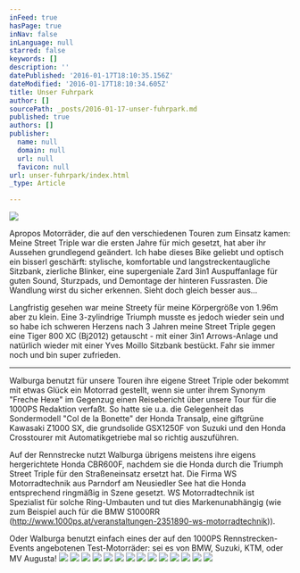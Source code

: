 ```yaml
---
inFeed: true
hasPage: true
inNav: false
inLanguage: null
starred: false
keywords: []
description: ''
datePublished: '2016-01-17T18:10:35.156Z'
dateModified: '2016-01-17T18:10:34.605Z'
title: Unser Fuhrpark
author: []
sourcePath: _posts/2016-01-17-unser-fuhrpark.md
published: true
authors: []
publisher:
  name: null
  domain: null
  url: null
  favicon: null
url: unser-fuhrpark/index.html
_type: Article

---
```

![](https://the-grid-user-content.s3-us-west-2.amazonaws.com/aaba84bb-6d92-46b2-aee2-b5a7345e8d30.JPG)

Apropos Motorräder, die auf den verschiedenen Touren zum Einsatz kamen: Meine Street Triple war die ersten Jahre für mich gesetzt, hat aber ihr Aussehen grundlegend geändert. Ich habe dieses Bike geliebt und optisch ein bisserl geschärft: stylische, komfortable und langstreckentaugliche Sitzbank, zierliche Blinker, eine supergeniale Zard 3in1 Auspuffanlage für guten Sound, Sturzpads, und Demontage der hinteren Fussrasten. Die Wandlung wirst du sicher erkennen. Sieht doch gleich besser aus...

Langfristig gesehen war meine Streety für meine Körpergröße von 1.96m aber zu klein. Eine 3-zylindrige Triumph musste es jedoch wieder sein und so habe ich schweren Herzens nach 3 Jahren meine Street Triple gegen eine Tiger 800 XC (Bj2012) getauscht - mit einer 3in1 Arrows-Anlage und natürlich wieder mit einer Yves Moillo Sitzbank bestückt. Fahr sie immer noch und bin  super zufrieden.

****

Walburga benutzt für unsere Touren ihre eigene Street Triple oder bekommt mit etwas Glück ein Motorrad gestellt, wenn sie unter ihrem Synonym "Freche Hexe" im Gegenzug einen Reisebericht über unsere Tour für die 1000PS Redaktion verfaßt. So hatte sie u.a. die Gelegenheit das Sondermodell "Col de la Bonette" der Honda Transalp, eine giftgrüne Kawasaki Z1000 SX, die grundsolide GSX1250F von Suzuki und den Honda Crosstourer mit Automatikgetriebe mal so richtig auszuführen.

Auf der Rennstrecke nutzt Walburga übrigens meistens ihre eigens hergerichtete Honda CBR600F, nachdem sie die Honda durch die Triumph Street Triple für den Straßeneinsatz ersetzt hat. Die Firma WS Motorradtechnik aus Parndorf am Neusiedler See hat die Honda entsprechend ringmäßig in Szene gesetzt. WS Motorradtechnik ist Spezialist für solche Ring-Umbauten und tut dies Markenunabhängig (wie zum Beispiel auch für die BMW S1000RR (http://www.1000ps.at/veranstaltungen-2351890-ws-motorradtechnik)).

Oder Walburga benutzt einfach eines der auf den 1000PS Rennstrecken-Events angebotenen Test-Motorräder: sei es von BMW, Suzuki, KTM, oder MV Augusta!
![](https://s3-us-west-2.amazonaws.com/the-grid-img/p/a6e55031b88d18c14d80bfdd354725af37480be0.jpg)
![](https://s3-us-west-2.amazonaws.com/the-grid-img/p/31cc9258c8de67b1e69273e957513c4e7ff53f30.jpg)
![](https://s3-us-west-2.amazonaws.com/the-grid-img/p/f2caf0ea60ac55001496e7486e9c4ec461329a62.jpg)
![](https://s3-us-west-2.amazonaws.com/the-grid-img/p/f15ecd3037c1b2b7507d59e4f186e395fd6c147b.jpg)
![](https://s3-us-west-2.amazonaws.com/the-grid-img/p/7de5fe09f81b63faed3ea2ff2dae3a4951a4ee2f.jpg)
![](https://s3-us-west-2.amazonaws.com/the-grid-img/p/01cff3e15bcb56d42e9ea6d2fa87963a61abca6b.jpg)
![](https://s3-us-west-2.amazonaws.com/the-grid-img/p/c60ab5bbc3a04b20c7c043be907ed29c1851b1e2.jpg)
![](https://s3-us-west-2.amazonaws.com/the-grid-img/p/02216c757c3eaa2a7541211f6f3ba20bd5ac862a.jpg)
![](https://s3-us-west-2.amazonaws.com/the-grid-img/p/786d04b2b762eb3f8bb0f6c462350d6932c59eec.jpg)
![](https://s3-us-west-2.amazonaws.com/the-grid-img/p/f882879fbc2fd9ef2cd6cbdd13947600c0b59b79.jpg)
![](https://s3-us-west-2.amazonaws.com/the-grid-img/p/0fc7367f3ca1a477c6e21d552822be6e5b43ce53.jpg)
![](https://s3-us-west-2.amazonaws.com/the-grid-img/p/d0d13956788c3cd934346ef80cf9451b852b3189.jpg)
![](https://s3-us-west-2.amazonaws.com/the-grid-img/p/454e1ce7bc0f592e6e40292c956926b20348e9d3.jpg)
![](https://s3-us-west-2.amazonaws.com/the-grid-img/p/1a6f8c6b6277f2e81f3ca1b4a1aa786dbaaef9d9.jpg)